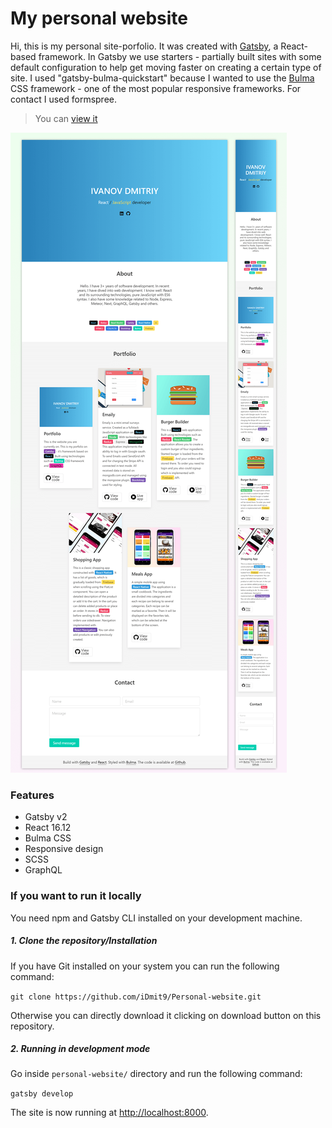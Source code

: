 # My personal website

Hi, this is my personal site-porfolio. It was created with [Gatsby](https://www.gatsbyjs.org/), a React-based framework. In Gatsby we use starters - partially built sites with some default configuration to help get moving faster on creating a certain type of site. I used "gatsby-bulma-quickstart" because I wanted to use the [Bulma](https://bulma.io/) CSS framework - one of the most popular responsive frameworks. For contact I used formspree.

> You can [view it](https://idmit9.now.sh/)

![Portfolio previews](portfolio-screen.png)

### Features

- Gatsby v2
- React 16.12
- Bulma CSS
- Responsive design
- SCSS
- GraphQL

### If you want to run it locally 

You need npm and Gatsby CLI installed on your development machine.

##### 1. Clone the repository/Installation

If you have Git installed on your system you can run the following command:

`git clone https://github.com/iDmit9/Personal-website.git`

Otherwise you can directly download it clicking on download button on this repository.

##### 2. Running in development mode

Go inside `personal-website/` directory and run the following command:

`gatsby develop`

The site is now running at
[http://localhost:8000](http://localhost:8000).